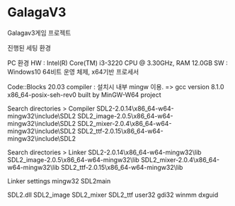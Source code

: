 # GalagaV3

Galagav3게임 프로젝트







진행된 세팅 환경

PC 환경 
HW : Intel(R) Core(TM) i3-3220 CPU @ 3.30GHz, RAM 12.0GB
SW : Windows10 64비트 운영 체제, x64기반 프로세서

Code::Blocks 20.03
compiler : 설치시 내부 mingw 이용.
             => gcc version 8.1.0 
                x86_64-posix-seh-rev0 built by MinGW-W64 project

Search directories > Compiler 
SDL2-2.0.14\x86_64-w64-mingw32\include\SDL2
SDL2_image-2.0.5\x86_64-w64-mingw32\include\SDL2
SDL2_mixer-2.0.4\x86_64-w64-mingw32\include\SDL2
SDL2_ttf-2.0.15\x86_64-w64-mingw32\include\SDL2

Search directories > Linker
SDL2-2.0.14\x86_64-w64-mingw32\lib
SDL2_image-2.0.5\x86_64-w64-mingw32\lib
SDL2_mixer-2.0.4\x86_64-w64-mingw32\lib
SDL2_ttf-2.0.15\x86_64-w64-mingw32\lib

Linker settings
mingw32
SDL2main



SDL2.dll
SDL2_image
SDL2_mixer
SDL2_ttf
user32
gdi32
winmm
dxguid
